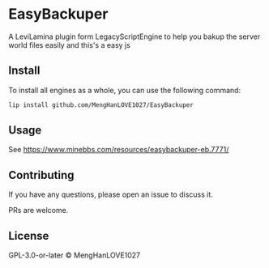 # EasyBackuper

A LeviLamina plugin form LegacyScriptEngine to help you bakup the server world files easily and this's a easy js

## Install

To install all engines as a whole, you can use the following command:

```sh
lip install github.com/MengHanLOVE1027/EasyBackuper
```

## Usage
See https://www.minebbs.com/resources/easybackuper-eb.7771/

## Contributing

If you have any questions, please open an issue to discuss it.

PRs are welcome.

## License

GPL-3.0-or-later © MengHanLOVE1027
